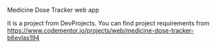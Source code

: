 Medicine Dose Tracker web app

It is a project from DevProjects. You can find project requirements from https://www.codementor.io/projects/web/medicine-dose-tracker-b6evlas194
